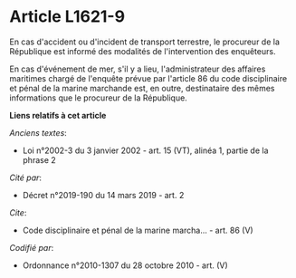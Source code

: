 # Article L1621-9

En cas d'accident ou d'incident de transport terrestre, le procureur de la République est informé des modalités de
l'intervention des enquêteurs. 

En cas d'événement de mer, s'il y a lieu, l'administrateur des affaires maritimes chargé de l'enquête prévue par l'article 86
du code disciplinaire et pénal de la marine marchande est, en outre, destinataire des mêmes informations que le procureur de
la République.

**Liens relatifs à cet article**

_Anciens textes_:

  - Loi n°2002-3 du 3 janvier 2002 - art. 15 (VT), alinéa 1, partie de la phrase 2

_Cité par_:

  - Décret n°2019-190 du 14 mars 2019 - art. 2

_Cite_:

  - Code disciplinaire et pénal de la marine marcha... - art. 86 (V)

_Codifié par_:

  - Ordonnance n°2010-1307 du 28 octobre 2010 - art. (V)
